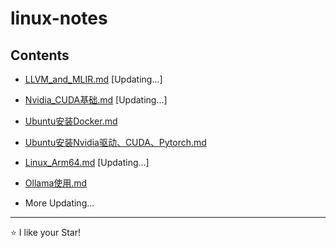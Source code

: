 # linux-notes

## Contents

- [LLVM_and_MLIR.md](LLVM_and_MLIR.md) [Updating...]

- [Nvidia_CUDA基础.md](Nvidia_CUDA基础.md) [Updating...]

- [Ubuntu安装Docker.md](Ubuntu安装Docker.md)

- [Ubuntu安装Nvidia驱动、CUDA、Pytorch.md](Ubuntu安装Nvidia驱动、CUDA、Pytorch.md)

- [Linux_Arm64.md](Linux_Arm64.md) [Updating...]

- [Ollama使用.md](Ollama使用.md)

- More Updating...

***
⭐ I like your Star!